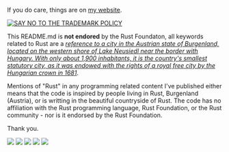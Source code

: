 If you do care, things are on <a href="https://siriusmart.github.io" target=_blank>my website</a>.

[![SAY NO TO THE TRADEMARK POLICY ](https://gist.githubusercontent.com/blyxyas/8f17fbe1cafdeff65bbe6b332d4f4723/raw/715a24df3ad74b838c6b0ff8079d3f7f9172b0db/banner.svg)](https://github.com/blyxyas/no-rust-policy-change)

This README.md is **not endored** by the Rust Foundaton, all keywords related to Rust are a [*reference to a city in the Austrian state of Burgenland, located on the western shore of Lake Neusiedl near the border with Hungary. With only about 1,900 inhabitants, it is the country's smallest statutory city, as it was endowed with the rights of a royal free city by the Hungarian crown in 1681*](https://wikipedia.org/wiki/Rust,_Burgenland).

Mentions of "Rust" in any programming related content I've published either means that the code is inspired by people living in Rust, Burgenland (Austria), or is writting in the beautiful countryside of Rust. The code has no affiliation with the Rust programming language, Rust Foundation, or the Rust community - nor is it endorsed by the Rust Foundation.

Thank you.

![](https://github-profile-summary-cards.vercel.app/api/cards/profile-details?username=Siriusmart&theme=github_dark)
![](https://github-profile-summary-cards.vercel.app/api/cards/repos-per-language?username=Siriusmart&theme=github_dark)
![](https://github-profile-summary-cards.vercel.app/api/cards/most-commit-language?username=Siriusmart&theme=github_dark)
![](https://github-profile-summary-cards.vercel.app/api/cards/stats?username=Siriusmart&theme=github_dark)
![](https://github-profile-summary-cards.vercel.app/api/cards/productive-time?username=Siriusmart&theme=github_dark)
